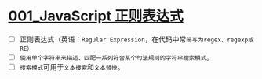 # [001_JavaScript 正则表达式](https://www.runoob.com/js/js-regexp.html)
- [ ] 正则表达式（英语：`Regular Expression`，在代码中常`简写为regex、regexp或RE）`
- [ ] `使用单个字符串来描述、匹配一系列符合某个句法规则的字符串搜索模式`。
- [ ] `搜索模式`可用于`文本搜索`和`文本替换`。